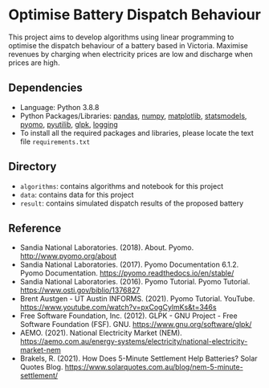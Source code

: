 # Optimise Battery Dispatch Behaviour

This project aims to develop algorithms using linear programming to optimise the dispatch behaviour of a battery based in Victoria. Maximise revenues by charging when electricity prices are low and discharge when prices are high.

## Dependencies
- Language: Python 3.8.8
- Python Packages/Libraries: [pandas](https://pandas.pydata.org), [numpy](https://numpy.org), [matplotlib](https://matplotlib.org), [statsmodels](https://www.statsmodels.org/stable/index.html), [pyomo](http://www.pyomo.org), [pyutilib](https://github.com/PyUtilib/pyutilib), [glpk](https://www.gnu.org/software/glpk/), [logging](https://docs.python.org/3/library/logging.html)
- To install all the required packages and libraries, please locate the text file `requirements.txt`

## Directory
- `algorithms`: contains algorithms and notebook for this project
- `data`: contains data for this project
- `result`: contains simulated dispatch results of the proposed battery

## Reference 
- Sandia National Laboratories. (2018). About. Pyomo. http://www.pyomo.org/about
- Sandia National Laboratories. (2017). Pyomo Documentation 6.1.2. Pyomo Documentation. https://pyomo.readthedocs.io/en/stable/
- Sandia National Laboratories. (2016). Pyomo Tutorial. Pyomo Tutorial. https://www.osti.gov/biblio/1376827
- Brent Austgen - UT Austin INFORMS. (2021). Pyomo Tutorial. YouTube. https://www.youtube.com/watch?v=pxCogCylmKs&t=346s
- Free Software Foundation, Inc. (2012). GLPK - GNU Project - Free Software Foundation (FSF). GNU. https://www.gnu.org/software/glpk/
- AEMO. (2021). National Electricity Market (NEM). https://aemo.com.au/energy-systems/electricity/national-electricity-market-nem
- Brakels, R. (2021). How Does 5-Minute Settlement Help Batteries? Solar Quotes Blog. https://www.solarquotes.com.au/blog/nem-5-minute-settlement/